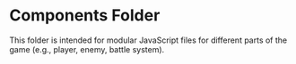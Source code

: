 # Components Folder

This folder is intended for modular JavaScript files for different parts of the game (e.g., player, enemy, battle system).